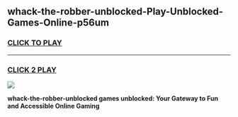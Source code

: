 
## whack-the-robber-unblocked-Play-Unblocked-Games-Online-p56um
<h3>
<a href="https://premium76.site?title=whack-the-robber-unblocked&ref=25A">CLICK TO PLAY</a></h3>
<hr>

<h3>
<a href="https://premium76.site?title=whack-the-robber-unblocked&ref=25A">CLICK 2 PLAY</a>
  
</h3>

<a href="https://premium76.site?title=whack-the-robber-unblocked&ref=25A"><img src="https://clearcache.store/games.png"></a>


**whack-the-robber-unblocked games unblocked: Your Gateway to Fun and Accessible Online Gaming**
